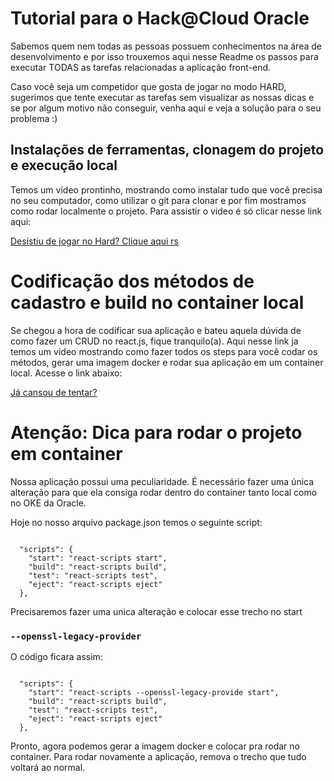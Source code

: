 # Tutorial para o Hack@Cloud Oracle

Sabemos quem nem todas as pessoas possuem conhecimentos na área de desenvolvimento e por isso trouxemos aqui nesse Readme os passos para executar TODAS as tarefas relacionadas a aplicação front-end.

Caso você seja um competidor que gosta de jogar no modo HARD, sugerimos que tente executar as tarefas sem visualizar as nossas dicas e se por algum motivo não conseguir, venha aqui e veja a solução para o seu problema :)

## Instalações de ferramentas, clonagem do projeto e execução local

Temos um vídeo prontinho, mostrando como instalar tudo que você precisa no seu computador, como utilizar o git para clonar e por fim mostramos como rodar localmente o projeto. Para assistir o video é só clicar nesse link aqui: 

[Desistiu de jogar no Hard? Clique aqui rs](https://videohub.oracle.com/media/Hack%40Cloud+-+Como+subir+aplica%C3%A7%C3%A3o+web+em+react+no+ambiente+local/1_f3i78dj0)

# Codificação dos métodos de cadastro e build no container local

Se chegou a hora de codificar sua aplicação e bateu aquela dúvida de como fazer um CRUD no react.js, fique tranquilo(a). Aqui nesse link ja temos um video mostrando como fazer todos os steps para você codar os métodos, gerar uma imagem docker e rodar sua aplicação em um container local. Acesse o link abaixo:

[Já cansou de tentar?](https://videohub.oracle.com/media/Hack%40Cloud+-+Codificando+e+rodando+app+no+Docker/1_uu5z84mh)

# Atenção: Dica para rodar o projeto em container

Nossa aplicação possui uma peculiaridade. É necessário fazer uma única alteração para que ela consiga rodar dentro do container tanto local como no OKE da Oracle.

Hoje no nosso arquivo package.json temos o seguinte script:

````

  "scripts": {
    "start": "react-scripts start",
    "build": "react-scripts build",
    "test": "react-scripts test",
    "eject": "react-scripts eject"
  },

````

Precisaremos fazer uma unica alteração e colocar esse trecho no start

### `--openssl-legacy-provider`

O código ficara assim: 

````

  "scripts": {
    "start": "react-scripts --openssl-legacy-provide start",
    "build": "react-scripts build",
    "test": "react-scripts test",
    "eject": "react-scripts eject"
  },

````

Pronto, agora podemos gerar a imagem docker e colocar pra rodar no container. Para rodar novamente a aplicação, remova o trecho que tudo voltará ao normal.


